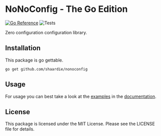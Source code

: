 # NoNoConfig - The Go Edition

[![Go Reference](https://pkg.go.dev/badge/github.com/shaardie/nonoconfig.svg)](https://pkg.go.dev/github.com/shaardie/nonoconfig)
![Tests](https://github.com/shaardie/nonoconfig/actions/workflows/tests.yaml/badge.svg)

Zero configuration configuration library.

## Installation

This package is go gettable.

```
go get github.com/shaardie/nonoconfig
```

## Usage

For usage you can best take a look at the [examples](https://pkg.go.dev/github.com/shaardie/nonoconfig#pkg-examples) in the [documentation](https://pkg.go.dev/github.com/shaardie/nonoconfig).

## License

This package is licensed under the MIT License. Please see the LICENSE file for details.
